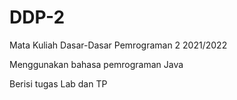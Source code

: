 # DDP-2
Mata Kuliah Dasar-Dasar Pemrograman 2 2021/2022 

Menggunakan bahasa pemrograman Java

Berisi tugas Lab dan TP